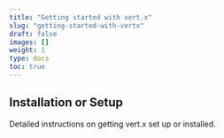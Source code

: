 ```yaml
---
title: "Getting started with vert.x"
slug: "getting-started-with-vertx"
draft: false
images: []
weight: 1
type: docs
toc: true
---
```


## Installation or Setup
Detailed instructions on getting vert.x set up or installed.

